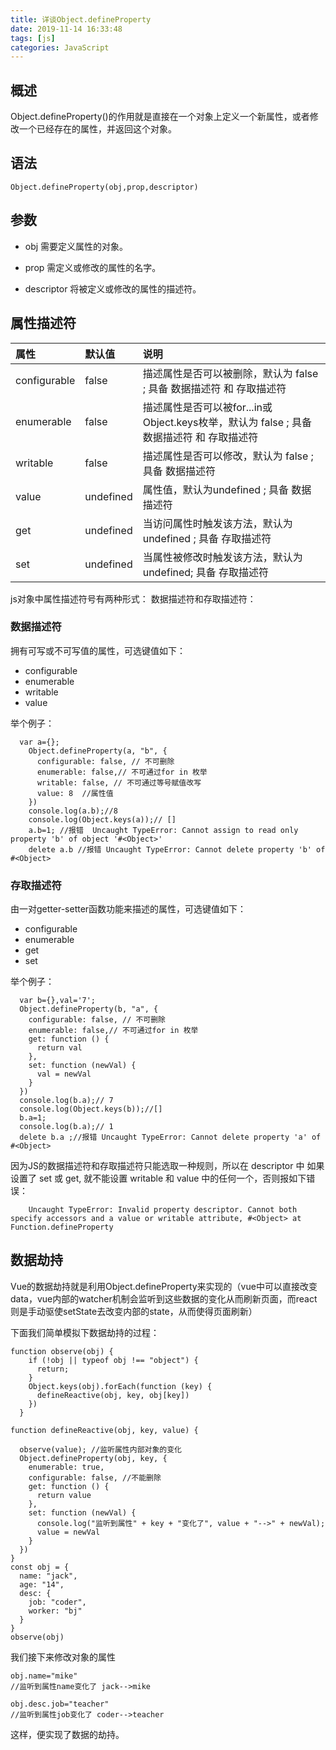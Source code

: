```yaml
---
title: 详谈Object.defineProperty
date: 2019-11-14 16:33:48
tags: [js]
categories: JavaScript
---
```

## 概述
Object.defineProperty()的作用就是直接在一个对象上定义一个新属性，或者修改一个已经存在的属性，并返回这个对象。

<!-- more -->

## 语法

	Object.defineProperty(obj,prop,descriptor)

## 参数

- obj 需要定义属性的对象。
	
- prop 需定义或修改的属性的名字。
	
- descriptor 将被定义或修改的属性的描述符。

## 属性描述符

|  属性   | 默认值  | 说明   | 
|  :----- | :-----|  :----- | 
| configurable	| false	| 描述属性是否可以被删除，默认为 false ; 具备 数据描述符 和 存取描述符 | 
| enumerable	| false	| 描述属性是否可以被for...in或Object.keys枚举，默认为 false ; 具备 数据描述符 和 存取描述符 | 
| writable	| false	| 描述属性是否可以修改，默认为 false ; 具备 数据描述符 | 
| value	| undefined	| 属性值，默认为undefined ; 具备 数据描述符 |  
| get	| undefined	| 当访问属性时触发该方法，默认为undefined ; 具备 存取描述符 | 
| set	| undefined	| 当属性被修改时触发该方法，默认为undefined; 具备 存取描述符 | 


js对象中属性描述符号有两种形式： 数据描述符和存取描述符：

### 数据描述符

拥有可写或不可写值的属性，可选键值如下：

- configurable
- enumerable
- writable
- value

举个例子：

      var a={};
        Object.defineProperty(a, "b", {
          configurable: false, // 不可删除
          enumerable: false,// 不可通过for in 枚举
          writable: false, // 不可通过等号赋值改写
          value: 8  //属性值
        })
        console.log(a.b);//8
        console.log(Object.keys(a));// []
        a.b=1; //报错  Uncaught TypeError: Cannot assign to read only property 'b' of object '#<Object>'
        delete a.b //报错 Uncaught TypeError: Cannot delete property 'b' of #<Object>

### 存取描述符

由一对getter-setter函数功能来描述的属性，可选键值如下：

- configurable
- enumerable
- get
- set

举个例子：

      var b={},val='7';
      Object.defineProperty(b, "a", {
        configurable: false, // 不可删除
        enumerable: false,// 不可通过for in 枚举
        get: function () {
          return val
        },
        set: function (newVal) {
          val = newVal
        }
      })
      console.log(b.a);// 7
      console.log(Object.keys(b));//[]
      b.a=1;
      console.log(b.a);// 1
      delete b.a ;//报错 Uncaught TypeError: Cannot delete property 'a' of #<Object>

因为JS的数据描述符和存取描述符只能选取一种规则，所以在 descriptor 中 如果设置了 set 或 get, 就不能设置 writable 和 value 中的任何一个，否则报如下错误：

        Uncaught TypeError: Invalid property descriptor. Cannot both specify accessors and a value or writable attribute, #<Object> at Function.defineProperty 

## 数据劫持

Vue的数据劫持就是利用Object.defineProperty来实现的（vue中可以直接改变data，vue内部的watcher机制会监听到这些数据的变化从而刷新页面，而react则是手动驱使setState去改变内部的state，从而使得页面刷新）  

下面我们简单模拟下数据劫持的过程：


    function observe(obj) {
        if (!obj || typeof obj !== "object") {
          return;
        }
        Object.keys(obj).forEach(function (key) {
          defineReactive(obj, key, obj[key])
        })
      }

    function defineReactive(obj, key, value) {

      observe(value); //监听属性内部对象的变化
      Object.defineProperty(obj, key, {
        enumerable: true,
        configurable: false, //不能删除
        get: function () {
          return value
        },
        set: function (newVal) {
          console.log("监听到属性" + key + "变化了", value + "-->" + newVal);
          value = newVal
        }
      })
    }
    const obj = {
      name: "jack",
      age: "14",
      desc: {
        job: "coder",
        worker: "bj"
      }
    }
    observe(obj)

我们接下来修改对象的属性

    obj.name="mike"
    //监听到属性name变化了 jack-->mike

    obj.desc.job="teacher"
    //监听到属性job变化了 coder-->teacher

这样，便实现了数据的劫持。